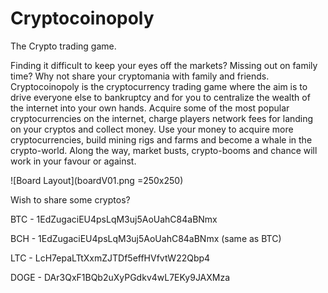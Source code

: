 # Cryptocoinopoly
The Crypto trading game.

Finding it difficult to keep your eyes off the markets? Missing out on family time? Why not share your cryptomania with family and friends. Cryptocoinopoly is the cryptocurrency trading game where the aim is to drive everyone else to bankruptcy and for you to centralize the wealth of the internet into your own hands. Acquire some of the most popular cryptocurrencies on the internet, charge players network fees for landing on your cryptos and collect money. Use your money to acquire more cryptocurrencies, build mining rigs and farms and become a whale in the crypto-world. Along the way, market busts, crypto-booms and chance will work in your favour or against.

![Board Layout](boardV01.png =250x250)


Wish to share some cryptos?

BTC  - 1EdZugaciEU4psLqM3uj5AoUahC84aBNmx

BCH  - 1EdZugaciEU4psLqM3uj5AoUahC84aBNmx (same as BTC)

LTC  - LcH7epaLTtXxmZJTDf5effHVfvtW22Qbp4

DOGE - DAr3QxF1BQb2uXyPGdkv4wL7EKy9JAXMza
